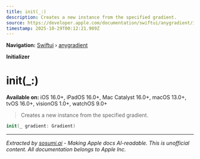 ```yaml
---
title: init(_:)
description: Creates a new instance from the specified gradient.
source: https://developer.apple.com/documentation/swiftui/anygradient/init(_:)
timestamp: 2025-10-29T00:12:21.989Z
---
```


**Navigation:** [Swiftui](/documentation/swiftui) › [anygradient](/documentation/swiftui/anygradient)

**Initializer**

# init(_:)

**Available on:** iOS 16.0+, iPadOS 16.0+, Mac Catalyst 16.0+, macOS 13.0+, tvOS 16.0+, visionOS 1.0+, watchOS 9.0+

> Creates a new instance from the specified gradient.

```swift
init(_ gradient: Gradient)
```

---

*Extracted by [sosumi.ai](https://sosumi.ai) - Making Apple docs AI-readable.*
*This is unofficial content. All documentation belongs to Apple Inc.*
